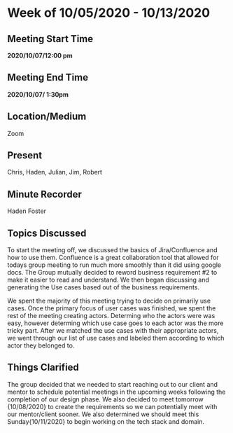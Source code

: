 # Week of 10/05/2020 - 10/13/2020

## Meeting Start Time

 **2020/10/07/12:00 pm** 

## Meeting End Time

**2020/10/07/ 1:30pm** 

## Location/Medium

Zoom

## Present

Chris, Haden, Julian, Jim, Robert

## Minute Recorder

Haden Foster

## Topics Discussed

To start the meeting off, we discussed the basics of Jira/Confluence and how to use them. Confluence is a great collaboration tool that allowed for todays group meeting to run much more smoothly than it did using google docs. The Group mutually decided to reword business requirement #2 to make it easier to read and understand. We then began discussing and generating the Use cases based out of the business requirements. 

We spent the majority of this meeting trying to decide on primarily use cases. Once the primary focus of user cases was finished, we spent the rest of the meeting creating actors. Determing who the actors were was easy, however determing which use case goes to each actor was the more tricky part. After we matched the use cases with their appropriate actors, we went through our list of use cases and labeled them according to which actor they belonged to. 



## Things Clarified

The group decided that we needed to start reaching out to our client and mentor to schedule potential meetings in the upcoming weeks following the completion of our design phase. We also decided to meet tomorrow {10/08/2020} to create the requirements so we can potentially meet with our mentor/client sooner. We also determined we should meet this Sunday{10/11/2020} to begin working on the tech stack and domain.  



